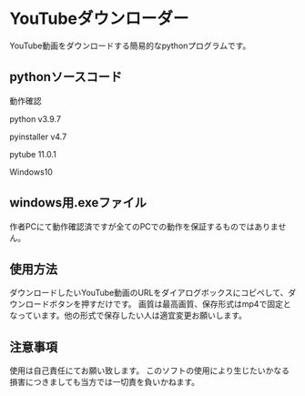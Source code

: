 # YouTubeダウンローダー

YouTube動画をダウンロードする簡易的なpythonプログラムです。

## pythonソースコード

動作確認

python v3.9.7

pyinstaller v4.7

pytube 11.0.1

Windows10

## windows用.exeファイル

作者PCにて動作確認済ですが全てのPCでの動作を保証するものではありません。

## 使用方法

ダウンロードしたいYouTube動画のURLをダイアログボックスにコピペして、ダウンロードボタンを押すだけです。
画質は最高画質、保存形式はmp4で固定となっています。他の形式で保存したい人は適宜変更お願いします。

## 注意事項

使用は自己責任にてお願い致します。
このソフトの使用により生じたいかなる損害につきましても当方では一切責を負いかねます。